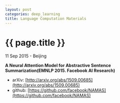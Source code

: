 ```yaml
---
layout: post
categories: deep_learning
title: Language Computation Materials
---
```


{{ page.title }}
================

<p class="meta">11 Sep 2015 - Beijing</p>

**A Neural Attention Model for Abstractive Sentence Summarization(EMNLP 2015. Facebook AI Research)**

- arXiv: [http://arxiv.org/abs/1509.00685](http://arxiv.org/abs/1509.00685)
- github: [https://github.com/facebook/NAMAS](https://github.com/facebook/NAMAS)
